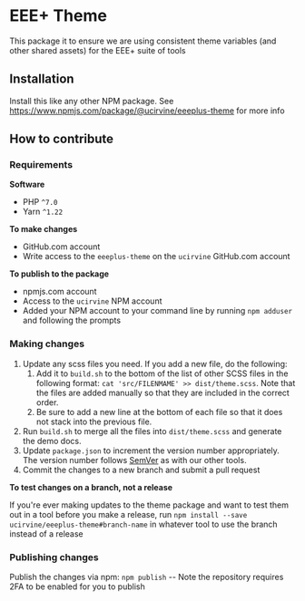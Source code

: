 # EEE+ Theme

This package it to ensure we are using consistent theme variables (and other shared assets) for the EEE+ suite of tools

## Installation

Install this like any other NPM package. See https://www.npmjs.com/package/@ucirvine/eeeplus-theme for more info

## How to contribute

### Requirements

**Software**
* PHP `^7.0`
* Yarn `^1.22`

**To make changes**
* GitHub.com account
* Write access to the `eeeplus-theme` on the `ucirvine` GitHub.com account

**To publish to the package**
* npmjs.com account
* Access to the `ucirvine` NPM account
* Added your NPM account to your command line by running `npm adduser` and following the prompts

### Making changes

1. Update any scss files you need. If you add a new file, do the following:
   1. Add it to `build.sh` to the bottom of the list of other SCSS files in the following format:
      `cat 'src/FILENMAME' >> dist/theme.scss`. Note that the files are added manually so that they are included in
      the correct order.
   2. Be sure to add a new line at the bottom of each file so that it does not stack into the previous file.
2. Run `build.sh` to merge all the files into `dist/theme.scss` and generate the demo docs.
3. Update `package.json` to increment the version number appropriately. The version number follows [SemVer](https://semver.org/) as with
   our other tools.
4. Commit the changes to a new branch and submit a pull request

**To test changes on a branch, not a release**  

If you're ever making updates to the theme package and want to test them out in a tool before you make a release,
run `npm install --save ucirvine/eeeplus-theme#branch-name` in whatever tool to use the branch instead of a release

### Publishing changes

Publish the changes via npm: `npm publish` -- Note the repository requires 2FA to be enabled for you to publish



